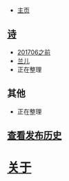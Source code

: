
* [主页](/  )




## [诗](/诗歌)

* [201706之前](/诗/TO201706/01目录)
* [兰儿](/诗/526/01目录)
* 正在整理

## 其他
* 正在整理
  
## [查看发布历史](/archives)

# [关于](/about)